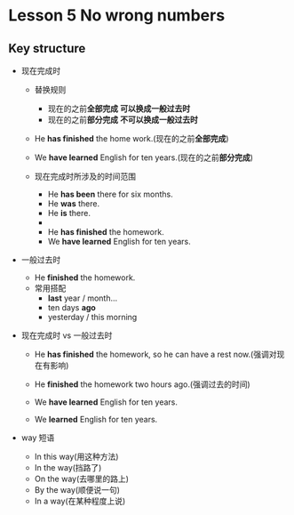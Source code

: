 <!--
 * @Author: your name
 * @Date: 2022-01-16 15:21:37
 * @LastEditTime: 2022-01-16 16:17:32
 * @LastEditors: Please set LastEditors
 * @Description: 打开koroFileHeader查看配置 进行设置: https://github.com/OBKoro1/koro1FileHeader/wiki/%E9%85%8D%E7%BD%AE
 * @FilePath: \notes\english\lesson_5_No-wrong-numbers.md
-->
# Lesson 5 No wrong numbers

## Key structure
- 现在完成时
    - 替换规则
        - 现在的之前**全部完成** **可以换成一般过去时**
        - 现在的之前**部分完成** **不可以换成一般过去时**
    - He **has finished** the home work.(现在的之前**全部完成**)
    - We **have learned** English for ten years.(现在的之前**部分完成**)

    - 现在完成时所涉及的时间范围 
        - He **has been** there for six months.
        - He **was** there.
        - He **is** there.
        -   
        - He **has finished** the homework.
        - We **have learned** English for ten years.

- 一般过去时
    - He **finished** the homework.
    - 常用搭配
        - **last** year / month...
        - ten days **ago**
        - yesterday / this morning

- 现在完成时 vs 一般过去时
    - He **has finished** the homework, so he can have a rest now.(强调对现在有影响)
    - He **finished** the homework two hours ago.(强调过去的时间)

    - We **have learned** English for ten years.
    - We **learned** English for ten years.

- way 短语
    - In this way(用这种方法)
    - In the way(挡路了)
    - On the way(去哪里的路上)
    - By the way(顺便说一句)
    - In a way(在某种程度上说)